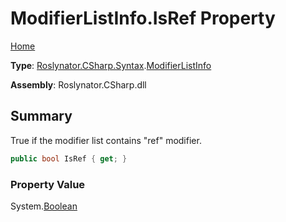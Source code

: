 # ModifierListInfo\.IsRef Property

[Home](../../../../../README.md)

**Type**: [Roslynator.CSharp.Syntax](../../README.md)\.[ModifierListInfo](../README.md)

**Assembly**: Roslynator\.CSharp\.dll

## Summary

True if the modifier list contains "ref" modifier\.

```csharp
public bool IsRef { get; }
```

### Property Value

System\.[Boolean](https://docs.microsoft.com/en-us/dotnet/api/system.boolean)

